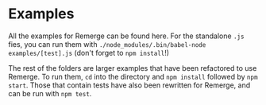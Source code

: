 # Examples

All the examples for Remerge can be found here. For the standalone `.js` fies, you can run them with `./node_modules/.bin/babel-node examples/[test].js` (don't forget to `npm install`!)

The rest of the folders are larger examples that have been refactored to use Remerge. To run them, `cd` into the directory and `npm install` followed by `npm start`. Those that contain tests have also been rewritten for Remerge, and can be run with `npm test`.
